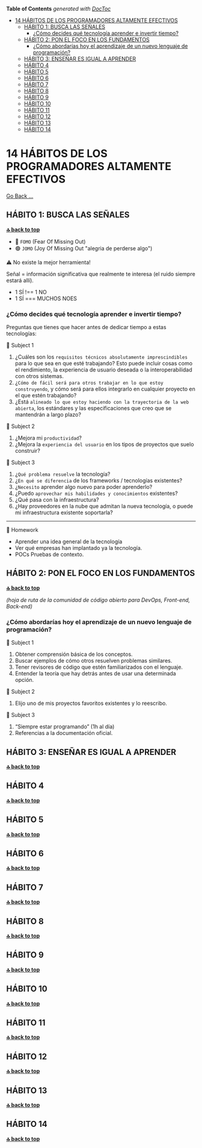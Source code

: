 <!-- START doctoc generated TOC please keep comment here to allow auto update -->
<!-- DON'T EDIT THIS SECTION, INSTEAD RE-RUN doctoc TO UPDATE -->
**Table of Contents**  *generated with [DocToc](https://github.com/thlorenz/doctoc)*

- [14 HÁBITOS DE LOS PROGRAMADORES ALTAMENTE EFECTIVOS](#14-h%C3%81bitos-de-los-programadores-altamente-efectivos)
  - [HÁBITO 1: BUSCA LAS SEÑALES](#h%C3%81bito-1-busca-las-se%C3%91ales)
    - [¿Cómo decides qué tecnología aprender e invertir tiempo?](#%C2%BFc%C3%B3mo-decides-qu%C3%A9-tecnolog%C3%ADa-aprender-e-invertir-tiempo)
  - [HÁBITO 2: PON EL FOCO EN LOS FUNDAMENTOS](#h%C3%81bito-2-pon-el-foco-en-los-fundamentos)
    - [¿Cómo abordarías hoy el aprendizaje de un nuevo lenguaje de programación?](#%C2%BFc%C3%B3mo-abordar%C3%ADas-hoy-el-aprendizaje-de-un-nuevo-lenguaje-de-programaci%C3%B3n)
  - [HÁBITO 3: ENSEÑAR ES IGUAL A APRENDER](#h%C3%81bito-3-ense%C3%91ar-es-igual-a-aprender)
  - [HÁBITO 4](#h%C3%81bito-4)
  - [HÁBITO 5](#h%C3%81bito-5)
  - [HÁBITO 6](#h%C3%81bito-6)
  - [HÁBITO 7](#h%C3%81bito-7)
  - [HÁBITO 8](#h%C3%81bito-8)
  - [HÁBITO 9](#h%C3%81bito-9)
  - [HÁBITO 10](#h%C3%81bito-10)
  - [HÁBITO 11](#h%C3%81bito-11)
  - [HÁBITO 12](#h%C3%81bito-12)
  - [HÁBITO 13](#h%C3%81bito-13)
  - [HÁBITO 14](#h%C3%81bito-14)

<!-- END doctoc generated TOC please keep comment here to allow auto update -->

# 14 HÁBITOS DE LOS PROGRAMADORES ALTAMENTE EFECTIVOS

[Go Back ...](../good_pactices/README.md)

## HÁBITO 1: BUSCA LAS SEÑALES

**[:top: back to top](#)**

- :red_circle: `FOMO` (Fear Of Missing Out)
- :green_circle: `JOMO` (Joy Of Missing Out "alegria de perderse algo")

:warning: No existe la mejor herramienta!

Señal = información significativa que realmente te interesa (el ruido siempre estará allí).

- 1 SÍ !== 1 NO
- 1 SÍ === MUCHOS NOES

### ¿Cómo decides qué tecnología aprender e invertir tiempo?

 Preguntas que tienes que hacer antes de dedicar tiempo a estas tecnologías:

:slightly_smiling_face: Subject 1

1) ¿Cuáles son los `requisitos técnicos absolutamente imprescindibles` para lo que sea en que esté trabajando? Esto puede incluir cosas como el rendimiento, la experiencia de usuario deseada o la interoperabilidad con otros sistemas.
2) ¿`Cómo de fácil será para otros trabajar en lo que estoy construyendo`, y cómo será para ellos integrarlo en cualquier proyecto en el que estén trabajando?
3) ¿Está `alineado lo que estoy haciendo con la trayectoria de la web abierta`, los estándares y las especificaciones que creo que se mantendrán a largo plazo?

:slightly_smiling_face: Subject 2

1) ¿Mejora mi `productividad`?
2) ¿Mejora la `experiencia del usuario` en los tipos de proyectos que suelo construir?

:slightly_smiling_face: Subject 3

1) ¿`Qué problema resuelve` la tecnología?
2) ¿`En qué se diferencia` de los frameworks / tecnologías existentes?
3) ¿`Necesito` aprender algo nuevo para poder aprenderlo?
4) ¿Puedo `aprovechar mis habilidades y conocimientos` existentes?
5) ¿Qué pasa con la infraestructura?
6) ¿Hay proveedores en la nube que admitan la nueva tecnología, o puede mi infraestructura existente soportarla?

---
:notebook: Homework

- Aprender una idea general de la tecnología
- Ver qué empresas han implantado ya la tecnología.
- POCs Pruebas de contexto.

## HÁBITO 2: PON EL FOCO EN LOS FUNDAMENTOS

**[:top: back to top](#)**

*(hoja de ruta de la comunidad de código abierto para DevOps, Front-end, Back-end)*

### ¿Cómo abordarías hoy el aprendizaje de un nuevo lenguaje de programación?

:slightly_smiling_face: Subject 1

1) Obtener comprensión básica de los conceptos.
2) Buscar ejemplos de cómo otros resuelven problemas similares.
3) Tener revisores de código que estén familiarizados con el lenguaje.
4) Entender la teoría que hay detrás antes de usar una determinada opción.

:slightly_smiling_face: Subject 2

1) Elijo uno de mis proyectos favoritos existentes y lo reescribo.

:slightly_smiling_face: Subject 3

1) “Siempre estar programando” (1h al día)
2) Referencias a la documentación oficial.

## HÁBITO 3: ENSEÑAR ES IGUAL A APRENDER

**[:top: back to top](#)**

## HÁBITO 4

**[:top: back to top](#)**

## HÁBITO 5

**[:top: back to top](#)**

## HÁBITO 6

**[:top: back to top](#)**

## HÁBITO 7

**[:top: back to top](#)**

## HÁBITO 8

**[:top: back to top](#)**

## HÁBITO 9

**[:top: back to top](#)**

## HÁBITO 10

**[:top: back to top](#)**

## HÁBITO 11

**[:top: back to top](#)**

## HÁBITO 12

**[:top: back to top](#)**

## HÁBITO 13

**[:top: back to top](#)**

## HÁBITO 14

**[:top: back to top](#)**

